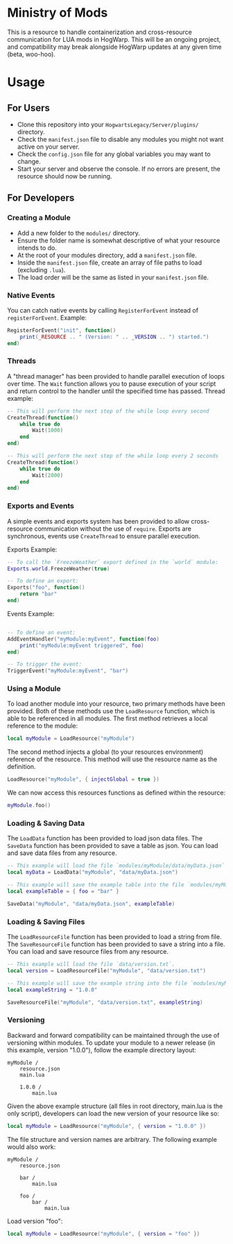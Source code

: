 # Ministry of Mods

This is a resource to handle containerization and cross-resource communication for LUA mods in HogWarp. This will be an ongoing project, and compatibility may break alongside HogWarp updates at any given time (beta, woo-hoo).

# Usage

## For Users

- Clone this repository into your `HogwartsLegacy/Server/plugins/` directory.
- Check the `manifest.json` file to disable any modules you might not want active on your server.
- Check the `config.json` file for any global variables you may want to change.
- Start your server and observe the console. If no errors are present, the resource should now be running.

## For Developers

### Creating a Module

- Add a new folder to the `modules/` directory.
- Ensure the folder name is somewhat descriptive of what your resource intends to do.
- At the root of your modules directory, add a `manifest.json` file.
- Inside the `manifest.json` file, create an array of file paths to load (excluding `.lua`).
- The load order will be the same as listed in your `manifest.json` file.

### Native Events

You can catch native events by calling `RegisterForEvent` instead of `registerForEvent`.
Example:

```lua
RegisterForEvent("init", function()
    print(_RESOURCE .. " (Version: " .. _VERSION .. ") started.")
end)
```

### Threads

A "thread manager" has been provided to handle parallel execution of loops over time.
The `Wait` function allows you to pause execution of your script and return control to the handler until the specified time has passed.
Thread example:

```lua
-- This will perform the next step of the while loop every second
CreateThread(function()
    while true do
        Wait(1000)
    end
end)

-- This will perform the next step of the while loop every 2 seconds
CreateThread(function()
    while true do
        Wait(2000)
    end
end)
```

### Exports and Events

A simple events and exports system has been provided to allow cross-resource communication without the use of `require`.
Exports are synchronous, events use `CreateThread` to ensure parallel execution.

Exports Example:
```lua
-- To call the `FreezeWeather` export defined in the `world` module:
Exports.world.FreezeWeather(true)

-- To define an export:
Exports("foo", function()
    return "bar"
end)
```
Events Example:
```lua

-- To define an event:
AddEventHandler("myModule:myEvent", function(foo)
    print("myModule:myEvent triggered", foo)
end)

-- To trigger the event:
TriggerEvent("myModule:myEvent", "bar")
```

### Using a Module

To load another module into your resource, two primary methods have been provided.
Both of these methods use the `LoadResource` function, which is able to be referenced in all modules.
The first method retrieves a local reference to the module:

```lua
local myModule = LoadResource("myModule")
```

The second method injects a global (to your resources environment) reference of the resource.
This method will use the resource name as the definition.

```lua
LoadResource("myModule", { injectGlobal = true })
```

We can now access this resources functions as defined within the resource:

```lua
myModule.foo()
```

### Loading & Saving Data

The `LoadData` function has been provided to load json data files.
The `SaveData` function has been provided to save a table as json.
You can load and save data files from any resource.

```lua
-- This example will load the file `modules/myModule/data/myData.json` into a table.
local myData = LoadData("myModule", "data/myData.json")

-- This example will save the example table into the file `modules/myModule/data/myData.json`.
local exampleTable = { foo = "bar" }

SaveData("myModule", "data/myData.json", exampleTable)
```

### Loading & Saving Files

The `LoadResourceFile` function has been provided to load a string from file.
The `SaveResourceFile` function has been provided to save a string into a file.
You can load and save resource files from any resource.

```lua
-- This example will load the file `data/version.txt`.
local version = LoadResourceFile("myModule", "data/version.txt")

-- This example will save the example string into the file `modules/myModule/data/version.txt`.
local exampleString = "1.0.0"

SaveResourceFile("myModule", "data/version.txt", exampleString)
```

### Versioning

Backward and forward compatibility can be maintained through the use of versioning within modules.
To update your module to a newer release (in this example, version "1.0.0"), follow the example directory layout:

```
myModule /
    resource.json
    main.lua

    1.0.0 /
        main.lua
```

Given the above example structure (all files in root directory, main.lua is the only script), developers can load the new version of your resource like so:

```lua
local myModule = LoadResource("myModule", { version = "1.0.0" })
```

The file structure and version names are arbitrary. The following example would also work:

```
myModule /
    resource.json

    bar /
        main.lua

    foo /
        bar /
            main.lua
```

Load version "foo":

```lua
local myModule = LoadResource("myModule", { version = "foo" })
```